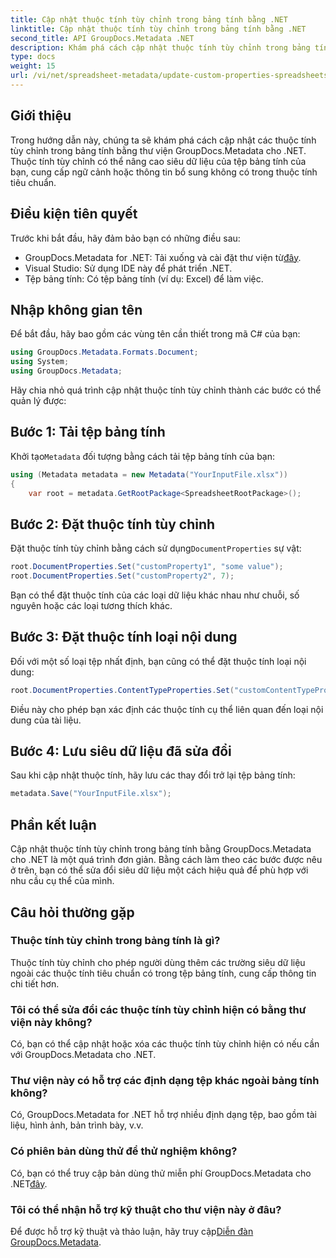 ```yaml
---
title: Cập nhật thuộc tính tùy chỉnh trong bảng tính bằng .NET
linktitle: Cập nhật thuộc tính tùy chỉnh trong bảng tính bằng .NET
second_title: API GroupDocs.Metadata .NET
description: Khám phá cách cập nhật thuộc tính tùy chỉnh trong bảng tính bằng GroupDocs.Metadata cho .NET. Hướng dẫn này nâng cao kỹ năng quản lý siêu dữ liệu của bạn một cách hiệu quả.
type: docs
weight: 15
url: /vi/net/spreadsheet-metadata/update-custom-properties-spreadsheets/
---
```

## Giới thiệu
Trong hướng dẫn này, chúng ta sẽ khám phá cách cập nhật các thuộc tính tùy chỉnh trong bảng tính bằng thư viện GroupDocs.Metadata cho .NET. Thuộc tính tùy chỉnh có thể nâng cao siêu dữ liệu của tệp bảng tính của bạn, cung cấp ngữ cảnh hoặc thông tin bổ sung không có trong thuộc tính tiêu chuẩn.
## Điều kiện tiên quyết
Trước khi bắt đầu, hãy đảm bảo bạn có những điều sau:
- GroupDocs.Metadata for .NET: Tải xuống và cài đặt thư viện từ[đây](https://releases.groupdocs.com/metadata/net/).
- Visual Studio: Sử dụng IDE này để phát triển .NET.
- Tệp bảng tính: Có tệp bảng tính (ví dụ: Excel) để làm việc.

## Nhập không gian tên
Để bắt đầu, hãy bao gồm các vùng tên cần thiết trong mã C# của bạn:
```csharp
using GroupDocs.Metadata.Formats.Document;
using System;
using GroupDocs.Metadata;
```

Hãy chia nhỏ quá trình cập nhật thuộc tính tùy chỉnh thành các bước có thể quản lý được:
## Bước 1: Tải tệp bảng tính
 Khởi tạo`Metadata` đối tượng bằng cách tải tệp bảng tính của bạn:
```csharp
using (Metadata metadata = new Metadata("YourInputFile.xlsx"))
{
    var root = metadata.GetRootPackage<SpreadsheetRootPackage>();
```
## Bước 2: Đặt thuộc tính tùy chỉnh
 Đặt thuộc tính tùy chỉnh bằng cách sử dụng`DocumentProperties` sự vật:
```csharp
root.DocumentProperties.Set("customProperty1", "some value");
root.DocumentProperties.Set("customProperty2", 7);
```
Bạn có thể đặt thuộc tính của các loại dữ liệu khác nhau như chuỗi, số nguyên hoặc các loại tương thích khác.
## Bước 3: Đặt thuộc tính loại nội dung
Đối với một số loại tệp nhất định, bạn cũng có thể đặt thuộc tính loại nội dung:
```csharp
root.DocumentProperties.ContentTypeProperties.Set("customContentTypeProperty", "custom value");
```
Điều này cho phép bạn xác định các thuộc tính cụ thể liên quan đến loại nội dung của tài liệu.
## Bước 4: Lưu siêu dữ liệu đã sửa đổi
Sau khi cập nhật thuộc tính, hãy lưu các thay đổi trở lại tệp bảng tính:
```csharp
metadata.Save("YourInputFile.xlsx");
```

## Phần kết luận
Cập nhật thuộc tính tùy chỉnh trong bảng tính bằng GroupDocs.Metadata cho .NET là một quá trình đơn giản. Bằng cách làm theo các bước được nêu ở trên, bạn có thể sửa đổi siêu dữ liệu một cách hiệu quả để phù hợp với nhu cầu cụ thể của mình.

## Câu hỏi thường gặp
### Thuộc tính tùy chỉnh trong bảng tính là gì?
Thuộc tính tùy chỉnh cho phép người dùng thêm các trường siêu dữ liệu ngoài các thuộc tính tiêu chuẩn có trong tệp bảng tính, cung cấp thông tin chi tiết hơn.
### Tôi có thể sửa đổi các thuộc tính tùy chỉnh hiện có bằng thư viện này không?
Có, bạn có thể cập nhật hoặc xóa các thuộc tính tùy chỉnh hiện có nếu cần với GroupDocs.Metadata cho .NET.
### Thư viện này có hỗ trợ các định dạng tệp khác ngoài bảng tính không?
Có, GroupDocs.Metadata for .NET hỗ trợ nhiều định dạng tệp, bao gồm tài liệu, hình ảnh, bản trình bày, v.v.
### Có phiên bản dùng thử để thử nghiệm không?
 Có, bạn có thể truy cập bản dùng thử miễn phí GroupDocs.Metadata cho .NET[đây](https://releases.groupdocs.com/).
### Tôi có thể nhận hỗ trợ kỹ thuật cho thư viện này ở đâu?
 Để được hỗ trợ kỹ thuật và thảo luận, hãy truy cập[Diễn đàn GroupDocs.Metadata](https://forum.groupdocs.com/c/metadata/14).